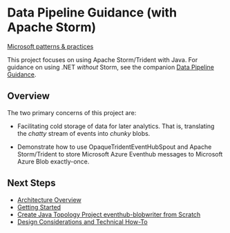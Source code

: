 # Data Pipeline Guidance (with Apache Storm)
[Microsoft patterns & practices](http://aka.ms/mspnp)

This project focuses on using Apache Storm/Trident with Java. For guidance on
using .NET _without_ Storm, see the companion
[Data Pipeline Guidance](https://github.com/mspnp/data-pipeline).

## Overview

The two primary concerns of this project are:

* Facilitating cold storage of data for later analytics.
That is, translating the _chatty_ stream of events into _chunky_ blobs.

* Demonstrate how to use OpaqueTridentEventHubSpout and
Apache Storm/Trident to store Microsoft Azure Eventhub messages to Microsoft Azure
Blob exactly-once.

## Next Steps

* [Architecture Overview](/docs/ArchitectureOverview.md)
* [Getting Started](/docs/GettingStarted.md)
* [Create Java Topology Project eventhub-blobwriter from Scratch](/docs/step-by-step-walkthrough.md)
* [Design Considerations and Technical How-To](/docs/DesignConsiderations.md)

